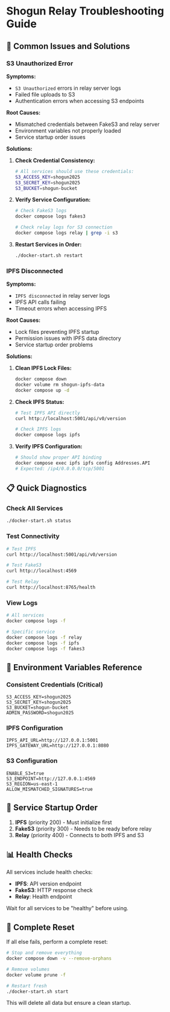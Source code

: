 # Shogun Relay Troubleshooting Guide

## 🚨 Common Issues and Solutions

### S3 Unauthorized Error

**Symptoms:**
- `S3 Unauthorized` errors in relay server logs
- Failed file uploads to S3
- Authentication errors when accessing S3 endpoints

**Root Causes:**
- Mismatched credentials between FakeS3 and relay server
- Environment variables not properly loaded
- Service startup order issues

**Solutions:**
1. **Check Credential Consistency:**
   ```bash
   # All services should use these credentials:
   S3_ACCESS_KEY=shogun2025
   S3_SECRET_KEY=shogun2025
   S3_BUCKET=shogun-bucket
   ```

2. **Verify Service Configuration:**
   ```bash
   # Check FakeS3 logs
   docker compose logs fakes3
   
   # Check relay logs for S3 connection
   docker compose logs relay | grep -i s3
   ```

3. **Restart Services in Order:**
   ```bash
   ./docker-start.sh restart
   ```

### IPFS Disconnected

**Symptoms:**
- `IPFS disconnected` in relay server logs
- IPFS API calls failing
- Timeout errors when accessing IPFS

**Root Causes:**
- Lock files preventing IPFS startup
- Permission issues with IPFS data directory
- Service startup order problems

**Solutions:**
1. **Clean IPFS Lock Files:**
   ```bash
   docker compose down
   docker volume rm shogun-ipfs-data
   docker compose up -d
   ```

2. **Check IPFS Status:**
   ```bash
   # Test IPFS API directly
   curl http://localhost:5001/api/v0/version
   
   # Check IPFS logs
   docker compose logs ipfs
   ```

3. **Verify IPFS Configuration:**
   ```bash
   # Should show proper API binding
   docker compose exec ipfs ipfs config Addresses.API
   # Expected: /ip4/0.0.0.0/tcp/5001
   ```

## 📋 Quick Diagnostics

### Check All Services
```bash
./docker-start.sh status
```

### Test Connectivity
```bash
# Test IPFS
curl http://localhost:5001/api/v0/version

# Test FakeS3
curl http://localhost:4569

# Test Relay
curl http://localhost:8765/health
```

### View Logs
```bash
# All services
docker compose logs -f

# Specific service
docker compose logs -f relay
docker compose logs -f ipfs
docker compose logs -f fakes3
```

## 🔧 Environment Variables Reference

### Consistent Credentials (Critical)
```env
S3_ACCESS_KEY=shogun2025
S3_SECRET_KEY=shogun2025
S3_BUCKET=shogun-bucket
ADMIN_PASSWORD=shogun2025
```

### IPFS Configuration
```env
IPFS_API_URL=http://127.0.0.1:5001
IPFS_GATEWAY_URL=http://127.0.0.1:8080
```

### S3 Configuration
```env
ENABLE_S3=true
S3_ENDPOINT=http://127.0.0.1:4569
S3_REGION=us-east-1
ALLOW_MISMATCHED_SIGNATURES=true
```

## 🚀 Service Startup Order

1. **IPFS** (priority 200) - Must initialize first
2. **FakeS3** (priority 300) - Needs to be ready before relay
3. **Relay** (priority 400) - Connects to both IPFS and S3

## 📊 Health Checks

All services include health checks:
- **IPFS**: API version endpoint
- **FakeS3**: HTTP response check
- **Relay**: Health endpoint

Wait for all services to be "healthy" before using.

## 🔄 Complete Reset

If all else fails, perform a complete reset:

```bash
# Stop and remove everything
docker compose down -v --remove-orphans

# Remove volumes
docker volume prune -f

# Restart fresh
./docker-start.sh start
```

This will delete all data but ensure a clean startup. 